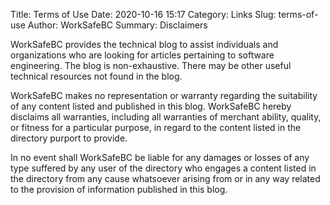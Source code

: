 Title: Terms of Use
Date: 2020-10-16 15:17
Category: Links
Slug: terms-of-use
Author: WorkSafeBC
Summary: Disclaimers

WorkSafeBC provides the technical blog to assist individuals and organizations who are looking for articles pertaining to software engineering. The blog is non-exhaustive. There may be other useful technical resources not found in the blog.

WorkSafeBC makes no representation or warranty regarding the suitability of any content listed and published in this blog. WorkSafeBC hereby disclaims all warranties, including all warranties of merchant ability, quality, or fitness for a particular purpose, in regard to the content listed in the directory purport to provide.

In no event shall WorkSafeBC be liable for any damages or losses of any type suffered by any user of the directory who engages a content listed in the directory from any cause whatsoever arising from or in any way related to the provision of information published in this blog.


